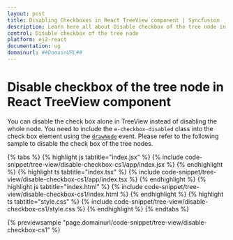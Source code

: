 ```yaml
---
layout: post
title: Disabling Checkboxes in React TreeView component | Syncfusion
description: Learn here all about Disable checkbox of the tree node in Syncfusion React TreeView component of Syncfusion Essential JS 2 and more.
control: Disable checkbox of the tree node 
platform: ej2-react
documentation: ug
domainurl: ##DomainURL##
---
```


# Disable checkbox of the tree node in React TreeView component

You can disable the check box alone in TreeView instead of disabling the whole node. You need to include the `e-checkbox-disabled` class into the check box element using the [`drawNode`](https://ej2.syncfusion.com/react/documentation/api/treeview#drawnode) event. Please refer to the following sample to disable the check box of the tree nodes.

{% tabs %}
{% highlight js tabtitle="index.jsx" %}
{% include code-snippet/tree-view/disable-checkbox-cs1/app/index.jsx %}
{% endhighlight %}
{% highlight ts tabtitle="index.tsx" %}
{% include code-snippet/tree-view/disable-checkbox-cs1/app/index.tsx %}
{% endhighlight %}
{% highlight js tabtitle="index.html" %}
{% include code-snippet/tree-view/disable-checkbox-cs1/index.html %}
{% endhighlight %}
{% highlight ts tabtitle="style.css" %}
{% include code-snippet/tree-view/disable-checkbox-cs1/style.css %}
{% endhighlight %}
{% endtabs %}

 {% previewsample "page.domainurl/code-snippet/tree-view/disable-checkbox-cs1" %}
